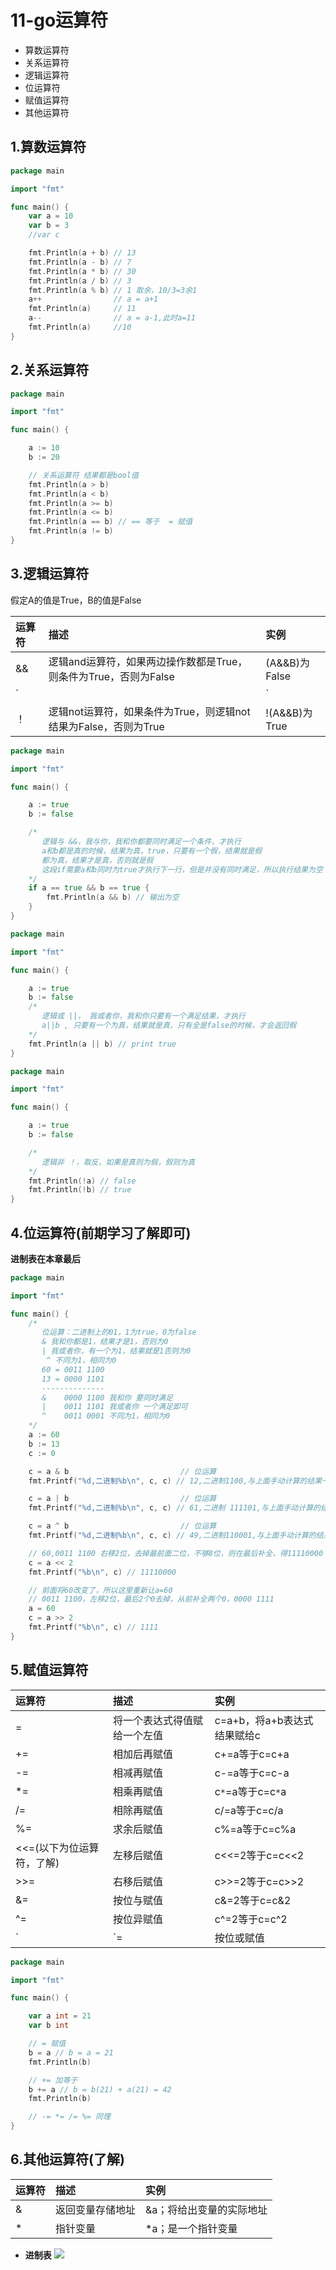# 11-go运算符

- 算数运算符
- 关系运算符
- 逻辑运算符
- 位运算符
- 赋值运算符
- 其他运算符

## 1.算数运算符
```go
package main

import "fmt"

func main() {
    var a = 10
    var b = 3
    //var c

    fmt.Println(a + b) // 13
    fmt.Println(a - b) // 7
    fmt.Println(a * b) // 30
    fmt.Println(a / b) // 3
    fmt.Println(a % b) // 1 取余，10/3=3余1
    a++                // a = a+1
    fmt.Println(a)     // 11
    a--                // a = a-1,此时a=11
    fmt.Println(a)     //10
}
```

## 2.关系运算符
```go
package main

import "fmt"

func main() {

    a := 10
    b := 20

    // 关系运算符 结果都是bool值
    fmt.Println(a > b)
    fmt.Println(a < b)
    fmt.Println(a >= b)
    fmt.Println(a <= b)
    fmt.Println(a == b) // == 等于  = 赋值
    fmt.Println(a != b)
}
```

## 3.逻辑运算符
假定A的值是True，B的值是False


| 运算符 | 描述                                                           | 实例           |
| :----- | :------------------------------------------------------------- | :------------- |
| &&     | 逻辑and运算符，如果两边操作数都是True，则条件为True，否则为False    | (A&&B)为False  |
| `||`   | 逻辑or运算符，如果两边操作数有一个为True，则条件为True，否则为False | (A`||`B)为Trie |
| ！     | 逻辑not运算符，如果条件为True，则逻辑not结果为False，否则为True     | !(A&&B)为True  |

```go
package main

import "fmt"

func main() {

    a := true
    b := false

    /*
       逻辑与 &&，我与你，我和你都要同时满足一个条件，才执行
       a和b都是真的时候，结果为真，true，只要有一个假，结果就是假
       都为真，结果才是真，否则就是假
       这段if需要a和b同时为true才执行下一行，但是并没有同时满足，所以执行结果为空
    */
    if a == true && b == true {
        fmt.Println(a && b) // 输出为空
    }
}
```
```go
package main

import "fmt"

func main() {

    a := true
    b := false
    /*
       逻辑或 ||， 我或者你，我和你只要有一个满足结果，才执行
       a||b , 只要有一个为真，结果就是真，只有全是false的时候，才会返回假
    */
    fmt.Println(a || b) // print true
}
```

```go
package main

import "fmt"

func main() {

    a := true
    b := false

    /*
       逻辑非 ！，取反，如果是真则为假，假则为真
    */
    fmt.Println(!a) // false
    fmt.Println(!b) // true
}
```

## 4.位运算符(前期学习了解即可)
**进制表在本章最后**
```go
package main

import "fmt"

func main() {
    /*
       位运算：二进制上的01，1为true，0为false
       & 我和你都是1，结果才是1，否则为0
       | 我或者你，有一个为1，结果就是1否则为0
        ^ 不同为1，相同为0
       60 = 0011 1100
       13 = 0000 1101
       --------------
       &    0000 1100 我和你 要同时满足
       |    0011 1101 我或者你 一个满足即可
       ^    0011 0001 不同为1，相同为0
    */
    a := 60
    b := 13
    c := 0

    c = a & b                         // 位运算
    fmt.Printf("%d,二进制%b\n", c, c) // 12,二进制1100,与上面手动计算的结果一致，

    c = a | b                         // 位运算
    fmt.Printf("%d,二进制%b\n", c, c) // 61,二进制 111101,与上面手动计算的结果一致

    c = a ^ b                         // 位运算
    fmt.Printf("%d,二进制%b\n", c, c) // 49,二进制110001,与上面手动计算的结果一致

    // 60,0011 1100 右移2位，去掉最前面二位，不够8位，则在最后补全，得11110000
    c = a << 2
    fmt.Printf("%b\n", c) // 11110000

    // 前面将60改变了，所以这里重新让a=60
    // 0011 1100，左移2位，最后2个0去掉，从前补全两个0，0000 1111
    a = 60
    c = a >> 2
    fmt.Printf("%b\n", c) // 1111
}
```
## 5.赋值运算符
| 运算符                   | 描述                       | 实例                       |
| :---------------------- | :------------------------ | :------------------------ |
| =                       | 将一个表达式得值赋给一个左值 | c=a+b，将a+b表达式结果赋给c |
| +=                      | 相加后再赋值                | c+=a等于c=c+a              |
| -=                      | 相减再赋值                 | c-=a等于c=c-a              |
| *=                      | 相乘再赋值                 | c`*`=a等于c=c`*`a          |
| /=                      | 相除再赋值                 | c/=a等于c=c/a              |
| %=                      | 求余后赋值                 | c%=a等于c=c%a              |
| <<=(以下为位运算符，了解) | 左移后赋值                 | c<<=2等于c=c<<2            |
| >>=                     | 右移后赋值                 | c>>=2等于c=c>>2            |
| &=                      | 按位与赋值                 | c&=2等于c=c&2              |
| ^=                      | 按位异赋值                 | c^=2等于c=c^2              |
| `|`=                    | 按位或赋值                 | c`|`=2等于c=c`|`2          |

```go
package main

import "fmt"

func main() {

    var a int = 21
    var b int

    // = 赋值
    b = a // b = a = 21
    fmt.Println(b)

    // += 加等于
    b += a // b = b(21) + a(21) = 42
    fmt.Println(b)

    // -= *= /= %= 同理
}
```

## 6.其他运算符(了解)
| 运算符 | 描述            | 实例                   |
| :----- | :-------------- | :--------------------- |
| &      | 返回变量存储地址 | &a；将给出变量的实际地址 |
| *      | 指针变量         | *a；是一个指针变量       |




































- **进制表**
![](vx_images/354022621246251.png)